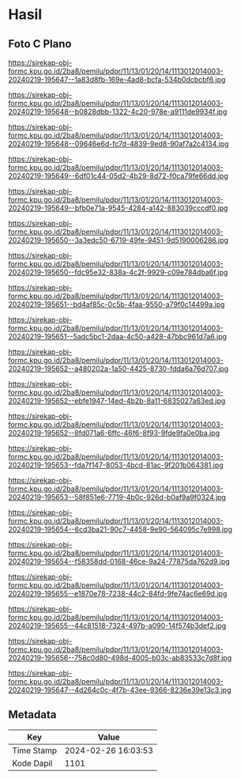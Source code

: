 # Hasil

## Foto C Plano

https://sirekap-obj-formc.kpu.go.id/2ba8/pemilu/pdpr/11/13/01/20/14/1113012014003-20240219-195647--1a83d8fb-169e-4ad8-bcfa-534b0dcbcbf6.jpg

https://sirekap-obj-formc.kpu.go.id/2ba8/pemilu/pdpr/11/13/01/20/14/1113012014003-20240219-195648--b0828dbb-1322-4c20-978e-a9111de9934f.jpg

https://sirekap-obj-formc.kpu.go.id/2ba8/pemilu/pdpr/11/13/01/20/14/1113012014003-20240219-195648--09646e6d-fc7d-4839-9ed8-90af7a2c4134.jpg

https://sirekap-obj-formc.kpu.go.id/2ba8/pemilu/pdpr/11/13/01/20/14/1113012014003-20240219-195649--6df01c44-05d2-4b29-8d72-f0ca79fe66dd.jpg

https://sirekap-obj-formc.kpu.go.id/2ba8/pemilu/pdpr/11/13/01/20/14/1113012014003-20240219-195649--bfb0e71a-9545-4284-a142-883039cccdf0.jpg

https://sirekap-obj-formc.kpu.go.id/2ba8/pemilu/pdpr/11/13/01/20/14/1113012014003-20240219-195650--3a3edc50-6719-49fe-9451-9d5190006286.jpg

https://sirekap-obj-formc.kpu.go.id/2ba8/pemilu/pdpr/11/13/01/20/14/1113012014003-20240219-195650--fdc95e32-838a-4c2f-9929-c09e784dba6f.jpg

https://sirekap-obj-formc.kpu.go.id/2ba8/pemilu/pdpr/11/13/01/20/14/1113012014003-20240219-195651--bd4af85c-0c5b-4faa-9550-a79f0c14499a.jpg

https://sirekap-obj-formc.kpu.go.id/2ba8/pemilu/pdpr/11/13/01/20/14/1113012014003-20240219-195651--5adc5bc1-2daa-4c50-a428-47bbc961d7a6.jpg

https://sirekap-obj-formc.kpu.go.id/2ba8/pemilu/pdpr/11/13/01/20/14/1113012014003-20240219-195652--a480202a-1a50-4425-8730-fdda6a76d707.jpg

https://sirekap-obj-formc.kpu.go.id/2ba8/pemilu/pdpr/11/13/01/20/14/1113012014003-20240219-195652--ebfe1947-14ed-4b2b-8a11-6835027a63ed.jpg

https://sirekap-obj-formc.kpu.go.id/2ba8/pemilu/pdpr/11/13/01/20/14/1113012014003-20240219-195652--8fd071a6-6ffc-46f6-8f93-9fde9fa0e0ba.jpg

https://sirekap-obj-formc.kpu.go.id/2ba8/pemilu/pdpr/11/13/01/20/14/1113012014003-20240219-195653--fda7f147-8053-4bcd-81ac-9f201b064381.jpg

https://sirekap-obj-formc.kpu.go.id/2ba8/pemilu/pdpr/11/13/01/20/14/1113012014003-20240219-195653--58f851e6-7719-4b0c-926d-b0af9a9f0324.jpg

https://sirekap-obj-formc.kpu.go.id/2ba8/pemilu/pdpr/11/13/01/20/14/1113012014003-20240219-195654--6cd3ba21-90c7-4458-9e90-564095c7e998.jpg

https://sirekap-obj-formc.kpu.go.id/2ba8/pemilu/pdpr/11/13/01/20/14/1113012014003-20240219-195654--f58358dd-0168-46ce-9a24-77875da762d9.jpg

https://sirekap-obj-formc.kpu.go.id/2ba8/pemilu/pdpr/11/13/01/20/14/1113012014003-20240219-195655--e1870e78-7238-44c2-84fd-9fe74ac6e69d.jpg

https://sirekap-obj-formc.kpu.go.id/2ba8/pemilu/pdpr/11/13/01/20/14/1113012014003-20240219-195655--44c81518-7324-497b-a090-14f574b3def2.jpg

https://sirekap-obj-formc.kpu.go.id/2ba8/pemilu/pdpr/11/13/01/20/14/1113012014003-20240219-195656--758c0d80-498d-4005-b03c-ab83533c7d8f.jpg

https://sirekap-obj-formc.kpu.go.id/2ba8/pemilu/pdpr/11/13/01/20/14/1113012014003-20240219-195647--4d264c0c-4f7b-43ee-9366-8236e39e13c3.jpg


## Metadata

| Key        | Value               |
| ---------- | ------------------- |
| Time Stamp | 2024-02-26 16:03:53 |
| Kode Dapil | 1101                |



